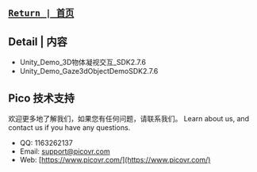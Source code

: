  ##  [ `Return | 首页` ](https://github.com/PicoSupport/PicoSupport)


## Detail | 内容
- Unity_Demo_3D物体凝视交互_SDK2.7.6
- Unity_Demo_Gaze3dObjectDemoSDK2.7.6
## Pico 技术支持
欢迎更多地了解我们，如果您有任何问题，请联系我们。
Learn about us, and contact us if you have any questions. 
- QQ:  1163262137
- Email:  support@picovr.com
- Web:  [https://www.picovr.com/](https://www.picovr.com/)
